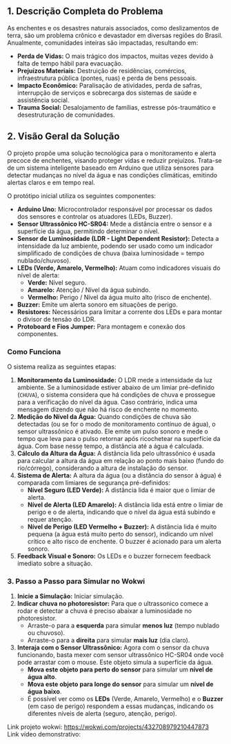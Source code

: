 ## 1. Descrição Completa do Problema

As enchentes e os desastres naturais associados, como deslizamentos de terra, são um problema crônico e devastador em diversas regiões do Brasil. Anualmente, comunidades inteiras são impactadas, resultando em:

* **Perda de Vidas:** O mais trágico dos impactos, muitas vezes devido à falta de tempo hábil para evacuação.
* **Prejuízos Materiais:** Destruição de residências, comércios, infraestrutura pública (pontes, ruas) e perda de bens pessoais.
* **Impacto Econômico:** Paralisação de atividades, perda de safras, interrupção de serviços e sobrecarga dos sistemas de saúde e assistência social.
* **Trauma Social:** Desalojamento de famílias, estresse pós-traumático e desestruturação de comunidades.

## 2. Visão Geral da Solução

O projeto propõe uma solução tecnológica para o monitoramento e alerta precoce de enchentes, visando proteger vidas e reduzir prejuízos. Trata-se de um sistema inteligente baseado em Arduino que utiliza sensores para detectar mudanças no nível da água e nas condições climáticas, emitindo alertas claros e em tempo real.

O protótipo inicial utiliza os seguintes componentes:

* **Arduino Uno:** Microcontrolador responsável por processar os dados dos sensores e controlar os atuadores (LEDs, Buzzer).
* **Sensor Ultrassônico HC-SR04:** Mede a distância entre o sensor e a superfície da água, permitindo determinar o nível.
* **Sensor de Luminosidade (LDR - Light Dependent Resistor):** Detecta a intensidade da luz ambiente, podendo ser usado como um indicador simplificado de condições de chuva (baixa luminosidade = tempo nublado/chuvoso).
* **LEDs (Verde, Amarelo, Vermelho):** Atuam como indicadores visuais do nível de alerta:
    * **Verde:** Nível seguro.
    * **Amarelo:** Atenção / Nível da água subindo.
    * **Vermelho:** Perigo / Nível da água muito alto (risco de enchente).
* **Buzzer:** Emite um alerta sonoro em situações de perigo.
* **Resistores:** Necessários para limitar a corrente dos LEDs e para montar o divisor de tensão do LDR.
* **Protoboard e Fios Jumper:** Para montagem e conexão dos componentes.

<h3>Como Funciona</h3>

O sistema realiza as seguintes etapas:

1.  **Monitoramento da Luminosidade:** O LDR mede a intensidade da luz ambiente. Se a luminosidade estiver abaixo de um limiar pré-definido (`CHUVA`), o sistema considera que há condições de chuva e prossegue para a verificação do nível da água. Caso contrário, indica uma mensagem dizendo que não há risco de enchente no momento.
2.  **Medição do Nível da Água:** Quando condições de chuva são detectadas (ou se for o modo de monitoramento contínuo de água), o sensor ultrassônico é ativado. Ele emite um pulso sonoro e mede o tempo que leva para o pulso retornar após ricochetear na superfície da água. Com base nesse tempo, a distância até a água é calculada.
3.  **Cálculo da Altura da Água:** A distância lida pelo ultrassônico é usada para calcular a altura da água em relação ao ponto mais baixo (fundo do rio/córrego), considerando a altura de instalação do sensor.
4.  **Sistema de Alerta:** A altura da água (ou a distância do sensor à água) é comparada com limiares de segurança pré-definidos:
    * **Nível Seguro (LED Verde):** A distância lida é maior que o limiar de alerta.
    * **Nível de Alerta (LED Amarelo):** A distância lida está entre o limiar de perigo e o de alerta, indicando que o nível da água está subindo e requer atenção.
    * **Nível de Perigo (LED Vermelho + Buzzer):** A distância lida é muito pequena (a água está muito perto do sensor), indicando um nível crítico e alto risco de enchente. O buzzer é acionado para um alerta sonoro.
5.  **Feedback Visual e Sonoro:** Os LEDs e o buzzer fornecem feedback imediato sobre a situação.

### 3. Passo a Passo para Simular no Wokwi

1.  **Inicie a Simulação:** Iniciar simulação.
2.  **Indicar chuva no photoresistor:** Para que o ultrassonico comece a rodar e detectar a chuva é preciso abaixar a luminosidade no photoresistor.
    * Arraste-o para a **esquerda** para simular **menos luz** (tempo nublado ou chuvoso).
    * Arraste-o para a **direita** para simular **mais luz** (dia claro).
3.  **Interaja com o Sensor Ultrassônico:** Agora com o sensor da chuva funcionando, basta mexer com sensor ultrassônico HC-SR04 onde você pode arrastar com o mouse. Este objeto simula a superfície da água.
    * **Mova este objeto para perto do sensor** para simular um **nível de água alto**.
    * **Mova este objeto para longe do sensor** para simular um **nível de água baixo**.
    * É possível ver como os **LEDs** (Verde, Amarelo, Vermelho) e o **Buzzer** (em caso de perigo) respondem a essas mudanças, indicando os diferentes níveis de alerta (seguro, atenção, perigo).


Link projeto wokwi: https://wokwi.com/projects/432708979210447873 <br>
Link vídeo demonstrativo: